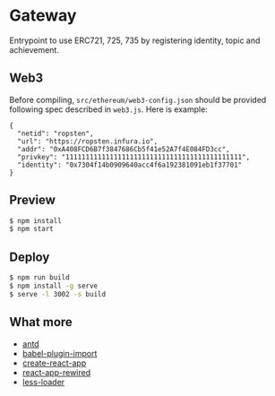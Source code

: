 # Gateway
Entrypoint to use ERC721, 725, 735 by registering identity, topic and achievement.

## Web3

Before compiling, `src/ethereum/web3-config.json` should be provided following spec described in `web3.js`.
Here is example:
```
{
  "netid": "ropsten",
  "url": "https://ropsten.infura.io",
  "addr": "0xA408FCD6B7f3847686Cb5f41e52A7f4E084FD3cc",
  "privkey": "11111111111111111111111111111111111111111111",
  "identity": "0x7304f14b0909640acc4f6a192381091eb1f37701"
}
```

## Preview

```bash
$ npm install
$ npm start
```

## Deploy

```bash
$ npm run build
$ npm install -g serve
$ serve -l 3002 -s build
```

## What more

- [antd](http://github.com/ant-design/ant-design/)
- [babel-plugin-import](http://github.com/ant-design/babel-plugin-import/)
- [create-react-app](https://github.com/facebookincubator/create-react-app)
- [react-app-rewired](https://github.com/timarney/react-app-rewired)
- [less-loader](https://github.com/webpack/less-loader)
